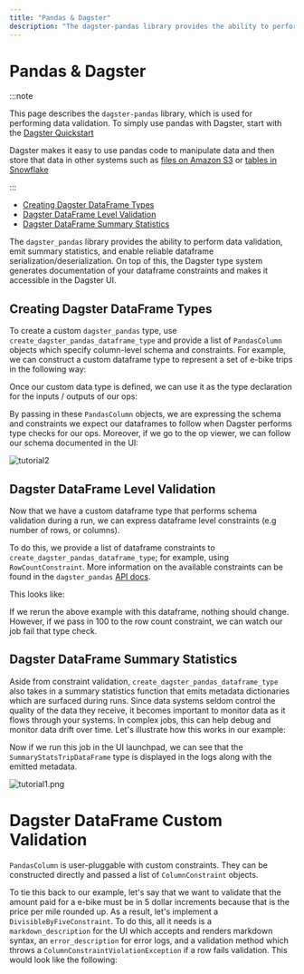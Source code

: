 ```yaml
---
title: "Pandas & Dagster"
description: "The dagster-pandas library provides the ability to perform data validation, emit summary statistics, and enable reliable dataframe serialization/deserialization."
---
```


# Pandas & Dagster

:::note

This page describes the `dagster-pandas` library, which is used for performing data validation. To simply use pandas with Dagster, start with the [Dagster Quickstart](/getting-started/quickstart)

Dagster makes it easy to use pandas code to manipulate data and then store
that data in other systems such as [files on Amazon S3](/api/python-api/libraries/dagster-aws#dagster_aws.s3.s3_pickle_io_manager) or [tables in Snowflake](/integrations/libraries/snowflake/using-snowflake-with-dagster)

:::

- [Creating Dagster DataFrame Types](#creating-dagster-dataframe-types)
- [Dagster DataFrame Level Validation](#dagster-dataframe-level-validation)
- [Dagster DataFrame Summary Statistics](#dagster-dataframe-summary-statistics)

The `dagster_pandas` library provides the ability to perform data validation, emit summary statistics, and enable reliable dataframe serialization/deserialization. On top of this, the Dagster type system generates documentation of your dataframe constraints and makes it accessible in the Dagster UI.

## Creating Dagster DataFrame Types

To create a custom `dagster_pandas` type, use `create_dagster_pandas_dataframe_type` and provide a list of `PandasColumn` objects which specify column-level schema and constraints. For example, we can construct a custom dataframe type to represent a set of e-bike trips in the following way:


<CodeExample path="docs_snippets/docs_snippets/legacy/dagster_pandas_guide/core_trip.py" startAfter="start_core_trip_marker_0" endBefore="end_core_trip_marker_0" />

Once our custom data type is defined, we can use it as the type declaration for the inputs / outputs of our ops:

<CodeExample path="docs_snippets/docs_snippets/legacy/dagster_pandas_guide/core_trip.py" startAfter="start_core_trip_marker_1" endBefore="end_core_trip_marker_1" />

By passing in these `PandasColumn` objects, we are expressing the schema and constraints we expect our dataframes to follow when Dagster performs type checks for our ops. Moreover, if we go to the op viewer, we can follow our schema documented in the UI:

![tutorial2](/images/integrations/pandas/tutorial2.png)

## Dagster DataFrame Level Validation

Now that we have a custom dataframe type that performs schema validation during a run, we can express dataframe level constraints (e.g number of rows, or columns).

To do this, we provide a list of dataframe constraints to `create_dagster_pandas_dataframe_type`; for example, using `RowCountConstraint`. More information on the available constraints can be found in the `dagster_pandas` [API docs](/api/python-api/libraries/dagster-pandas).

This looks like:

<CodeExample path="docs_snippets/docs_snippets/legacy/dagster_pandas_guide/shape_constrained_trip.py" startAfter="start_create_type" endBefore="end_create_type" />

If we rerun the above example with this dataframe, nothing should change. However, if we pass in 100 to the row count constraint, we can watch our job fail that type check.

## Dagster DataFrame Summary Statistics

Aside from constraint validation, `create_dagster_pandas_dataframe_type` also takes in a summary statistics function that emits metadata dictionaries which are surfaced during runs. Since data systems seldom control the quality of the data they receive, it becomes important to monitor data as it flows through your systems. In complex jobs, this can help debug and monitor data drift over time. Let's illustrate how this works in our example:

<CodeExample path="docs_snippets/docs_snippets/legacy/dagster_pandas_guide/summary_stats.py" startAfter="start_summary" endBefore="end_summary" />

Now if we run this job in the UI launchpad, we can see that the `SummaryStatsTripDataFrame` type is displayed in the logs along with the emitted metadata.

![tutorial1.png](/images/integrations/pandas/tutorial1.png)

# Dagster DataFrame Custom Validation

`PandasColumn` is user-pluggable with custom constraints. They can be constructed directly and passed a list of `ColumnConstraint` objects.

To tie this back to our example, let's say that we want to validate that the amount paid for a e-bike must be in 5 dollar increments because that is the price per mile rounded up. As a result, let's implement a `DivisibleByFiveConstraint`. To do this, all it needs is a `markdown_description` for the UI which accepts and renders markdown syntax, an `error_description` for error logs, and a validation method which throws a `ColumnConstraintViolationException` if a row fails validation. This would look like the following:

<CodeExample path="docs_snippets/docs_snippets/legacy/dagster_pandas_guide/custom_column_constraint.py" startAfter="start_custom_col" endBefore="end_custom_col" />
